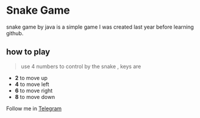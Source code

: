 # Snake Game 

snake game by java is a simple game I was created last year before learning github.

## how to play

> use 4 numbers to control by the snake , keys are

- **2** to move up  
- **4** to move left  
- **6** to move right  
- **8** to move down

Follow me in [Telegram](https://t.me/AsemNajee)

